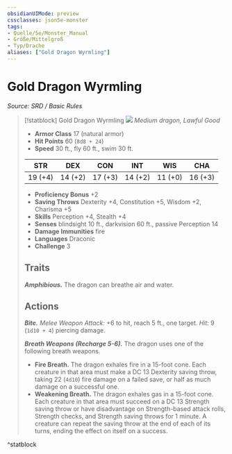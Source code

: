 ```yaml
---
obsidianUIMode: preview
cssclasses: json5e-monster
tags:
- Quelle/5e/Monster_Manual
- Größe/Mittelgroß
- Typ/Drache
aliases: ["Gold Dragon Wyrmling"]
---
```

# Gold Dragon Wyrmling
*Source: SRD / Basic Rules*  

> [!statblock] Gold Dragon Wyrmling
> ![](compendium/bestiary/dragon/token/gold-dragon-wyrmling.png#token)
> *Medium dragon, Lawful Good*
> 
> - **Armor Class** 17  (natural armor)
> - **Hit Points** 60 (`8d8 + 24`)
> - **Speed** 30 ft., fly 60 ft., swim 30 ft.
> 
> |STR|DEX|CON|INT|WIS|CHA|
> |:---:|:---:|:---:|:---:|:---:|:---:|
> |19 (+4)|14 (+2)|17 (+3)|14 (+2)|11 (+0)|16 (+3)|
> 
> - **Proficiency Bonus** +2
> - **Saving Throws** Dexterity +4, Constitution +5, Wisdom +2, Charisma +5
> - **Skills** Perception +4, Stealth +4
> - **Senses** blindsight 10 ft., darkvision 60 ft., passive Perception 14
> - **Damage Immunities** fire
> - **Languages** Draconic
> - **Challenge** 3
> 
> ## Traits
> 
> ***Amphibious.*** The dragon can breathe air and water.
> 
> ## Actions
> 
> ***Bite.*** *Melee Weapon Attack:* +6 to hit, reach 5 ft., one target. *Hit:* 9 (`1d10 + 4`) piercing damage.
> 
> ***Breath Weapons (Recharge 5-6).*** The dragon uses one of the following breath weapons.
> 
> - **Fire Breath.** The dragon exhales fire in a 15-foot cone. Each creature in that area must make a DC 13 Dexterity saving throw, taking 22 (`4d10`) fire damage on a failed save, or half as much damage on a successful one.  
> - **Weakening Breath.** The dragon exhales gas in a 15-foot cone. Each creature in that area must succeed on a DC 13 Strength saving throw or have disadvantage on Strength-based attack rolls, Strength checks, and Strength saving throws for 1 minute. A creature can repeat the saving throw at the end of each of its turns, ending the effect on itself on a success.  

^statblock